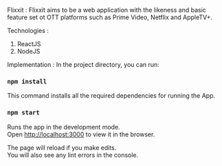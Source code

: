 Flixxit :
Flixxit aims to be a web application with the likeness and basic feature set ot OTT platforms such as Prime Video, Netflix and AppleTV+.

Technologies :
1. ReactJS
2. NodeJS

Implementation :
In the project directory, you can run:

### `npm install`

This command installs all the required dependencies for running the App.

### `npm start`

Runs the app in the development mode.<br />
Open [http://localhost:3000](http://localhost:3000) to view it in the browser.

The page will reload if you make edits.<br />
You will also see any lint errors in the console.

